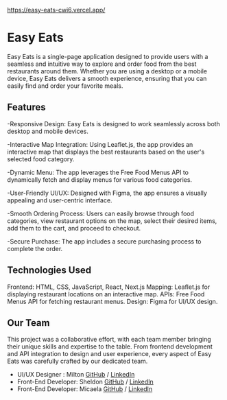 https://easy-eats-cwi6.vercel.app/


# Easy Eats 
Easy Eats is a single-page application designed to provide users with a seamless and intuitive way to explore and order food from the best restaurants around them. Whether you are using a desktop or a mobile device, Easy Eats delivers a smooth experience, ensuring that you can easily find and order your favorite meals.


## Features
-Responsive Design: Easy Eats is designed to work seamlessly across both desktop and mobile devices.

-Interactive Map Integration: Using Leaflet.js, the app provides an interactive map that displays the best restaurants based on the user's selected food category.

-Dynamic Menu: The app leverages the Free Food Menus API to dynamically fetch and display menus for various food categories.

-User-Friendly UI/UX: Designed with Figma, the app ensures a visually appealing and user-centric interface.

-Smooth Ordering Process: Users can easily browse through food categories, view restaurant options on the map, select their desired items, add them to the cart, and proceed to checkout.

-Secure Purchase: The app includes a secure purchasing process to complete the order.

## Technologies Used

Frontend: HTML, CSS, JavaScript, React, Next.js
Mapping: Leaflet.js for displaying restaurant locations on an interactive map.
APIs: Free Food Menus API for fetching restaurant menus.
Design: Figma for UI/UX design.

## Our Team
This project was a collaborative effort, with each team member bringing their unique skills and expertise to the table. From frontend development and API integration to design and user experience, every aspect of Easy Eats was carefully crafted by our dedicated team.
- UI/UX Designer : Milton [GitHub](https://github.com/milton-t) / [LinkedIn](https://www.linkedin.com/in/miltontimms/)
- Front-End Developer: Sheldon [GitHub](https://github.com/ssmall90) / [LinkedIn](https://www.linkedin.com/in/sheldon-small-373003224)
- Front-End Developer: Micaela [GitHub](https://github.com/mickeymic25) / [LinkedIn](https://www.linkedin.com/in/micaela-opoku-mensah/)
